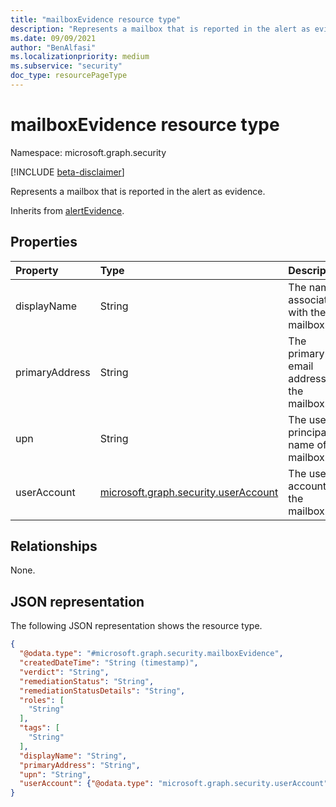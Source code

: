 ```yaml
---
title: "mailboxEvidence resource type"
description: "Represents a mailbox that is reported in the alert as evidence."
ms.date: 09/09/2021
author: "BenAlfasi"
ms.localizationpriority: medium
ms.subservice: "security"
doc_type: resourcePageType
---
```


# mailboxEvidence resource type

Namespace: microsoft.graph.security

[!INCLUDE [beta-disclaimer](../../includes/beta-disclaimer.md)]

Represents a mailbox that is reported in the alert as evidence.

Inherits from [alertEvidence](../resources/security-alertevidence.md).

## Properties
|Property|Type|Description|
|:---|:---|:---|
|displayName|String|The name associated with the mailbox.|
|primaryAddress|String|The primary email address of the mailbox.|
|upn|String|The user principal name of the mailbox.|
|userAccount|[microsoft.graph.security.userAccount](../resources/security-useraccount.md)|The user account of the mailbox.|

## Relationships
None.

## JSON representation
The following JSON representation shows the resource type.
<!-- {
  "blockType": "resource",
  "@odata.type": "microsoft.graph.security.mailboxEvidence",
  "baseType": "microsoft.graph.security.alertEvidence"
}
-->
``` json
{
  "@odata.type": "#microsoft.graph.security.mailboxEvidence",
  "createdDateTime": "String (timestamp)",
  "verdict": "String",
  "remediationStatus": "String",
  "remediationStatusDetails": "String",
  "roles": [
    "String"
  ],
  "tags": [
    "String"
  ],
  "displayName": "String",
  "primaryAddress": "String",
  "upn": "String",
  "userAccount": {"@odata.type": "microsoft.graph.security.userAccount"}
}
```
